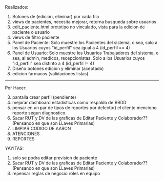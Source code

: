 Realizados:
1. Botones de (edicion, eliminar) por cada fila
2. views de pacientes, necesita mejorar, retorna busqueda sobre usuarios
3. edit_paciente.html prototipo no vinculado, vista para la edicion de paciente o usuario
4. views de filtro paciente
5. Panel de Paciente: Solo muestre los Pacientes del sistema, o sea, solo a los Usuarios cuyos "id_perfil" sea igual a 4 (id_perfil == 4)
6. Panel de Usuario: Solo muestre los Usuarios Trabajadores del sistema, o sea, al admin, medicos, recepcionistas. Solo a los Usuarios cuyos "id_perfil" sea distinto a 4 (id_perfil != 4)
7.  Diseño botones edicion y eliminar (aceptado)
8. edicion farmacos (validaciones listas)
----------------------------------------------------------------------------------------------------------------

Por Hacer:

3. pantalla crear perfil (pendiente)
5. mejorar dashboard estadisticas como respaldo de BBDD
6. pensar en un par de tipos de reportes por defecto() el cliente menciono reporte segun diagnostico
7. Sacar RUT y DV de las graficas de Editar Paciente y Colaborador?? (Pensando en que son LLaves Primarias)
8. LIMPIAR CODIGO DE AARON
9. ATENCIONES
10. REPORTES



YAYITAS:
1. solo se podra editar prevision de paciente
2. Sacar RUT y DV de las graficas de Editar Paciente y Colaborador?? (Pensando en que son LLaves Primarias)
3. repensar reglas de negocio roles en equipo

